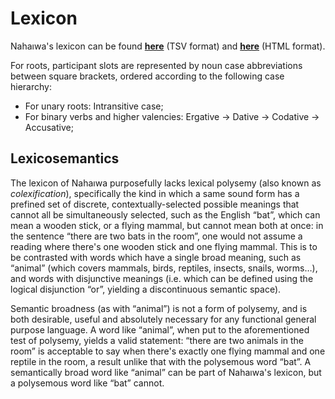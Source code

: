 # Lexicon

Nahaıwa's lexicon can be found **[here](https://github.com/Ntsekees/Nahaiwa/blob/main/lexicon.tsv)** (TSV format) and **[here](https://ntsekees.github.io/Nahaiwa/lexicon.html)** (HTML format).

For roots, participant slots are represented by noun case abbreviations between square brackets, ordered according to the following case hierarchy:
* For unary roots: Intransitive case;
* For binary verbs and higher valencies: Ergative → Dative → Codative → Accusative;

## Lexicosemantics

The lexicon of Nahaıwa purposefully lacks lexical polysemy (also known as *colexification*), specifically the kind in which a same sound form has a prefined set of discrete, contextually-selected possible meanings that cannot all be simultaneously selected, such as the English “bat”, which can mean a wooden stick, or a flying mammal, but cannot mean both at once: in the sentence “there are two bats in the room”, one would not assume a reading where there's one wooden stick and one flying mammal.
This is to be contrasted with words which have a single broad meaning, such as “animal” (which covers mammals, birds, reptiles, insects, snails, worms…), and words with disjunctive meanings (i.e. which can be defined using the logical disjunction “or”, yielding a discontinuous semantic space).

Semantic broadness (as with “animal”) is not a form of polysemy, and is both desirable, useful and absolutely necessary for any functional general purpose language. A word like “animal”, when put to the aforementioned test of polysemy, yields a valid statement: “there are two animals in the room” is acceptable to say when there's exactly one flying mammal and one reptile in the room, a result unlike that with the polysemous word “bat”. A semantically broad word like “animal” can be part of Nahaıwa's lexicon, but a polysemous word like “bat” cannot.

